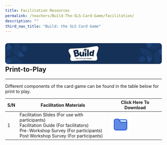 ```yaml
---
title: Facilitation Resources
permalink: /teachers/Build-The-SLS-Card-Game/facilitation/
description: ""
third_nav_title: "Build: the SLS Card Game"
---
```

![](/images/Media/SLS%20Build%20(Category)/banner2.png)   
Print-to-Play 
----------
---

Different components of the card game can be found in the table below for print to play.

|S/N|Facilitation Materials|Click Here To Download|
|--- |--- |--- |
|1|Facilitation Slides (For use with participants) <br>Facilitation Guide (For facilitators)<br>Pre-Workshop Survey (For participants)<br>Post Workshop Survey (For participants)|[![](/images/Assets/FolderFilled32.svg)](https://go.gov.sg/build-facilitationguide)|
